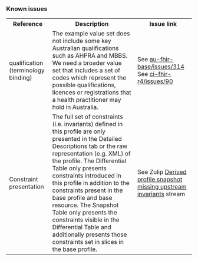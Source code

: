 ### Known issues
<table class="list" width="100%">
<tbody>
  <tr>
    <th>Reference</th>
    <th>Description</th>
    <th>Issue link</th>
  </tr>
   <tr>
     <td>qualification (terminology binding)</td>
     <td>The example value set does not include some key Australian qualifications such as AHPRA and MBBS. We need a broader value set that includes a set of codes which represent the possible qualifications, licences or registrations that a health practitioner may hold in Australia.</td>
     <td>See <a href="https://github.com/hl7au/au-fhir-base/issues/314">au-fhir-base/issues/314</a><br/>See <a href="https://github.com/AuDigitalHealth/ci-fhir-r4/issues/90">ci-fhir-r4/issues/90</a></td>
  </tr> 
   <tr>
     <td>Constraint presentation</td>
     <td>The full set of constraints (i.e. invariants) defined in this profile are only presented in the Detailed Descriptions tab or the raw representation (e.g. XML) of the profile. The Differential Table only presents constraints introduced in this profile in addition to the constraints present in the base profile and base resource. The Snapshot Table only presents the constraints visible in the Differential Table and additionally presents those constraints set in slices in the base profile.</td>
     <td>See Zulip <a href="https://chat.fhir.org/#narrow/stream/179252-IG-creation/topic/Derived.20profile.20snapshot.20missing.20upstream.20invariants">Derived profile snapshot missing upstream invariants</a> stream</td>
  </tr> 
 </tbody>
</table> 